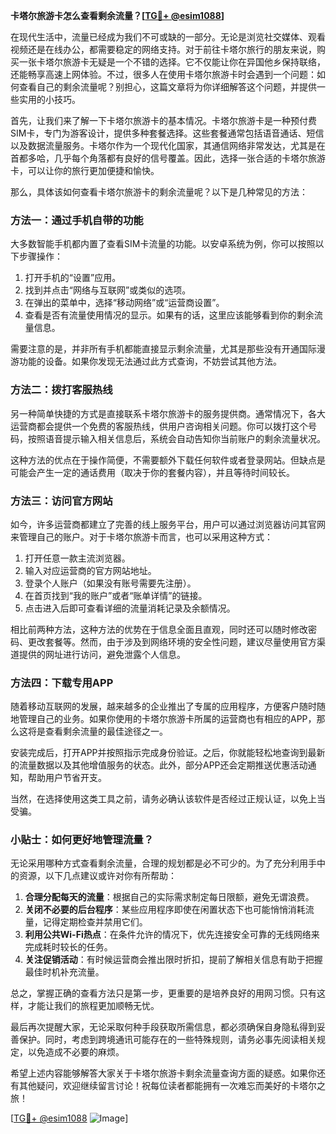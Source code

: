 **卡塔尔旅游卡怎么查看剩余流量？[[TG💪+ @esim1088](https://t.me/s/esim1088)]**

在现代生活中，流量已经成为我们不可或缺的一部分。无论是浏览社交媒体、观看视频还是在线办公，都需要稳定的网络支持。对于前往卡塔尔旅行的朋友来说，购买一张卡塔尔旅游卡无疑是一个不错的选择。它不仅能让你在异国他乡保持联络，还能畅享高速上网体验。不过，很多人在使用卡塔尔旅游卡时会遇到一个问题：如何查看自己的剩余流量呢？别担心，这篇文章将为你详细解答这个问题，并提供一些实用的小技巧。

首先，让我们来了解一下卡塔尔旅游卡的基本情况。卡塔尔旅游卡是一种预付费SIM卡，专门为游客设计，提供多种套餐选择。这些套餐通常包括语音通话、短信以及数据流量服务。卡塔尔作为一个现代化国家，其通信网络非常发达，尤其是在首都多哈，几乎每个角落都有良好的信号覆盖。因此，选择一张合适的卡塔尔旅游卡，可以让你的旅行更加便捷和愉快。

那么，具体该如何查看卡塔尔旅游卡的剩余流量呢？以下是几种常见的方法：

### 方法一：通过手机自带的功能

大多数智能手机都内置了查看SIM卡流量的功能。以安卓系统为例，你可以按照以下步骤操作：

1. 打开手机的“设置”应用。
2. 找到并点击“网络与互联网”或类似的选项。
3. 在弹出的菜单中，选择“移动网络”或“运营商设置”。
4. 查看是否有流量使用情况的显示。如果有的话，这里应该能够看到你的剩余流量信息。

需要注意的是，并非所有手机都能直接显示剩余流量，尤其是那些没有开通国际漫游功能的设备。如果你发现无法通过此方式查询，不妨尝试其他方法。

### 方法二：拨打客服热线

另一种简单快捷的方式是直接联系卡塔尔旅游卡的服务提供商。通常情况下，各大运营商都会提供一个免费的客服热线，供用户咨询相关问题。你可以拨打这个号码，按照语音提示输入相关信息后，系统会自动告知你当前账户的剩余流量状况。

这种方法的优点在于操作简便，不需要额外下载任何软件或者登录网站。但缺点是可能会产生一定的通话费用（取决于你的套餐内容），并且等待时间较长。

### 方法三：访问官方网站

如今，许多运营商都建立了完善的线上服务平台，用户可以通过浏览器访问其官网来管理自己的账户。对于卡塔尔旅游卡而言，也可以采用这种方式：

1. 打开任意一款主流浏览器。
2. 输入对应运营商的官方网站地址。
3. 登录个人账户（如果没有账号需要先注册）。
4. 在首页找到“我的账户”或者“账单详情”的链接。
5. 点击进入后即可查看详细的流量消耗记录及余额情况。

相比前两种方法，这种方法的优势在于信息全面且直观，同时还可以随时修改密码、更改套餐等。然而，由于涉及到网络环境的安全性问题，建议尽量使用官方渠道提供的网址进行访问，避免泄露个人信息。

### 方法四：下载专用APP

随着移动互联网的发展，越来越多的企业推出了专属的应用程序，方便客户随时随地管理自己的业务。如果你使用的卡塔尔旅游卡所属的运营商也有相应的APP，那么这将是查看剩余流量的最佳途径之一。

安装完成后，打开APP并按照指示完成身份验证。之后，你就能轻松地查询到最新的流量数据以及其他增值服务的状态。此外，部分APP还会定期推送优惠活动通知，帮助用户节省开支。

当然，在选择使用这类工具之前，请务必确认该软件是否经过正规认证，以免上当受骗。

### 小贴士：如何更好地管理流量？

无论采用哪种方式查看剩余流量，合理的规划都是必不可少的。为了充分利用手中的资源，以下几点建议或许对你有所帮助：

1. **合理分配每天的流量**：根据自己的实际需求制定每日限额，避免无谓浪费。
2. **关闭不必要的后台程序**：某些应用程序即使在闲置状态下也可能悄悄消耗流量，记得定期检查并禁用它们。
3. **利用公共Wi-Fi热点**：在条件允许的情况下，优先连接安全可靠的无线网络来完成耗时较长的任务。
4. **关注促销活动**：有时候运营商会推出限时折扣，提前了解相关信息有助于把握最佳时机补充流量。

总之，掌握正确的查看方法只是第一步，更重要的是培养良好的用网习惯。只有这样，才能让我们的旅程更加顺畅无忧。

最后再次提醒大家，无论采取何种手段获取所需信息，都必须确保自身隐私得到妥善保护。同时，考虑到跨境通讯可能存在的一些特殊规则，请务必事先阅读相关规定，以免造成不必要的麻烦。

希望上述内容能够解答大家关于卡塔尔旅游卡剩余流量查询方面的疑惑。如果你还有其他疑问，欢迎继续留言讨论！祝每位读者都能拥有一次难忘而美好的卡塔尔之旅！

[[TG💪+ @esim1088](https://t.me/s/esim1088) ![Image](https://i.postimg.cc/4NQfJmqS/Snipaste-2025-05-13-00-14-12.png)]